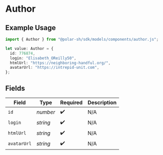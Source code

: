 # Author

## Example Usage

```typescript
import { Author } from "@polar-sh/sdk/models/components/author.js";

let value: Author = {
  id: 776874,
  login: "Elisabeth_OReilly50",
  htmlUrl: "https://neighboring-handful.org/",
  avatarUrl: "https://intrepid-unit.com",
};
```

## Fields

| Field              | Type               | Required           | Description        |
| ------------------ | ------------------ | ------------------ | ------------------ |
| `id`               | *number*           | :heavy_check_mark: | N/A                |
| `login`            | *string*           | :heavy_check_mark: | N/A                |
| `htmlUrl`          | *string*           | :heavy_check_mark: | N/A                |
| `avatarUrl`        | *string*           | :heavy_check_mark: | N/A                |